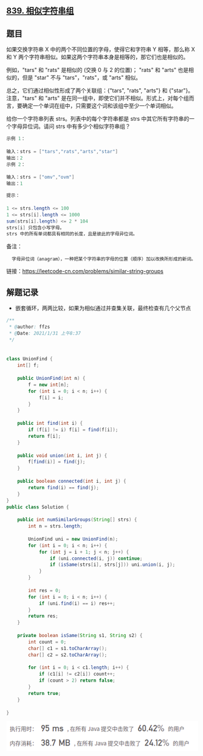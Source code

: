 ## [839. 相似字符串组](https://leetcode-cn.com/problems/similar-string-groups/)

## 题目

如果交换字符串 X 中的两个不同位置的字母，使得它和字符串 Y 相等，那么称 X 和 Y 两个字符串相似。如果这两个字符串本身是相等的，那它们也是相似的。

例如，"tars" 和 "rats" 是相似的 (交换 0 与 2 的位置)； "rats" 和 "arts" 也是相似的，但是 "star" 不与 "tars"，"rats"，或 "arts" 相似。

总之，它们通过相似性形成了两个关联组：{"tars", "rats", "arts"} 和 {"star"}。注意，"tars" 和 "arts" 是在同一组中，即使它们并不相似。形式上，对每个组而言，要确定一个单词在组中，只需要这个词和该组中至少一个单词相似。

给你一个字符串列表 strs。列表中的每个字符串都是 strs 中其它所有字符串的一个字母异位词。请问 strs 中有多少个相似字符串组？

 

```java
示例 1：

输入：strs = ["tars","rats","arts","star"]
输出：2
示例 2：

输入：strs = ["omv","ovm"]
输出：1
```



```java
提示：

1 <= strs.length <= 100
1 <= strs[i].length <= 1000
sum(strs[i].length) <= 2 * 104
strs[i] 只包含小写字母。
strs 中的所有单词都具有相同的长度，且是彼此的字母异位词。
```


备注：

      字母异位词（anagram），一种把某个字符串的字母的位置（顺序）加以改换所形成的新词。



链接：https://leetcode-cn.com/problems/similar-string-groups



## 解题记录

+ 嵌套循环，两两比较，如果为相似通过并查集关联，最终检查有几个父节点

```java
/**
 * @author: ffzs
 * @Date: 2021/1/31 上午8:37
 */


class UnionFind {
    int[] f;

    public UnionFind(int n) {
        f = new int[n];
        for (int i = 0; i < n; i++) {
            f[i] = i;
        }
    }

    public int find(int i) {
        if (f[i] != i) f[i] = find(f[i]);
        return f[i];
    }

    public void union(int i, int j) {
        f[find(i)] = find(j);
    }

    public boolean connected(int i, int j) {
        return find(i) == find(j);
    }
}
public class Solution {

    public int numSimilarGroups(String[] strs) {
        int n = strs.length;

        UnionFind uni = new UnionFind(n);
        for (int i = 0; i < n; i++) {
            for (int j = i + 1; j < n; j++) {
                if (uni.connected(i, j)) continue;
                if (isSame(strs[i], strs[j])) uni.union(i, j);
            }
        }

        int res = 0;
        for (int i = 0; i < n; i++) {
            if (uni.find(i) == i) res++;
        }
        return res;
    }

    private boolean isSame(String s1, String s2) {
        int count = 0;
        char[] c1 = s1.toCharArray();
        char[] c2 = s2.toCharArray();

        for (int i = 0; i < c1.length; i++) {
            if (c1[i] != c2[i]) count++;
            if (count > 2) return false;
        }
        return true;
    }

}
```

![image-20210131085453248](README.assets/image-20210131085453248.png)